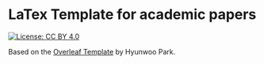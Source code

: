 # LaTex Template for academic papers

[![License: CC BY 4.0](https://licensebuttons.net/l/by/4.0/80x15.png)](https://creativecommons.org/licenses/by/4.0/)

Based on the [Overleaf Template](https://www.overleaf.com/latex/templates/basic-working-paper-template-economics-and-management/bwpmkcbynmzj) by Hyunwoo Park.
